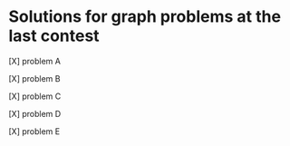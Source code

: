 # Solutions for graph problems at the last contest

[X] problem A

[X] problem B

[X] problem C

[X] problem D

[X] problem E
